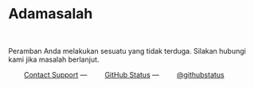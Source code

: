 <!DOCTYPE html>
<html>
  <head>
      <h1>Adamasalah</h1>
      <p>Peramban Anda melakukan sesuatu yang tidak terduga. Silakan hubungi kami jika masalah berlanjut.</p>
      <div id="Marketplace::Listing" a rhef="46821030">
        <a href="https://github.com/contact">Contact Support</a> &mdash;
        <a href="https://githubstatus.com">GitHub Status</a> &mdash;
        <a href="https://twitter.com/githubstatus">@githubstatus</a>
          <div class="container">
  </head>
  <body>
